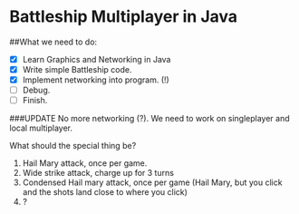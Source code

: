 # Battleship Multiplayer in Java

##What we need to do:
  - [x] Learn Graphics and Networking in Java
  - [x] Write simple Battleship code.
  - [x] Implement networking into program. (!)
  - [ ] Debug.
  - [ ] Finish.

###UPDATE
No more networking (?). We need to work on singleplayer and local multiplayer.

What should the special thing be?
  1. Hail Mary attack, once per game.
  2. Wide strike attack, charge up for 3 turns
  3. Condensed Hail mary attack, once per game (Hail Mary, but you click and the shots land close to where you click)
  4. ?
